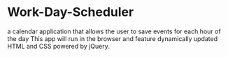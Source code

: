 # Work-Day-Scheduler
 a calendar application that allows the user to save events for each hour of the day
 This app will run in the browser and feature dynamically updated HTML and CSS powered by jQuery.
